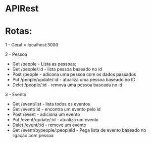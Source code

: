 # APIRest

# Rotas:

1 - Geral = localhost:3000

2 - Pessoa
  - Get /people - Lista as pessoas;
  - Get /people/:id - lista pessoa baseado no id
  - Post /people - adicona uma pessoa com os dados passados
  - Put /people/update/:id - atualiza uma pessoa baseado no ID
  - Delet /people/:id - remova uma pessoa baseada no id
 
3 - Evento
  - Get /event/list - lista todos os eventos
  - Get /event/:id - encontra um evento pelo id
  - Post /event - adiciona um evento
  - Put /event/update/:id - atualiza um evento
  - Delet /event/:id - remove um evento
  - Get /event/bypeople/:peopleId - Pega lista de evento baseado no ligação com pessoa